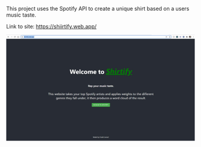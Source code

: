 This project uses the Spotify API to create a unique shirt based on a users music taste. 

Link to site: https://shiirtify.web.app/

![Homepage](https://raw.githubusercontent.com/phr-nk/Storage/master/Shirtify/HOMEPAGE.JPG)
